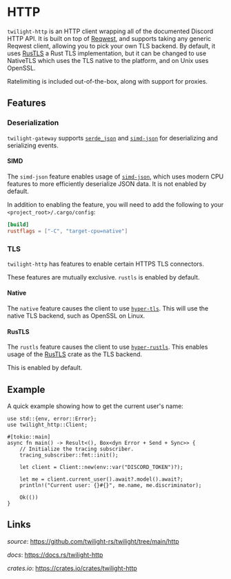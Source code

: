 # HTTP

`twilight-http` is an HTTP client wrapping all of the documented Discord HTTP API.
It is built on top of [Reqwest], and supports taking any generic Reqwest client,
allowing you to pick your own TLS backend. By default, it uses [RusTLS] a Rust TLS implementation,
but it can be changed to use NativeTLS which uses the TLS native to the platform, and on Unix uses OpenSSL.

Ratelimiting is included out-of-the-box, along with support for proxies.

## Features

### Deserialization

`twilight-gateway` supports [`serde_json`] and [`simd-json`] for deserializing
and serializing events.

#### SIMD

The `simd-json` feature enables usage of [`simd-json`], which uses modern CPU
features to more efficiently deserialize JSON data. It is not enabled by
default.

In addition to enabling the feature, you will need to add the following to your
`<project_root>/.cargo/config`:

```toml
[build]
rustflags = ["-C", "target-cpu=native"]
```

### TLS

`twilight-http` has features to enable certain HTTPS TLS connectors.

These features are mutually exclusive. `rustls` is enabled by default.

#### Native

The `native` feature causes the client to use [`hyper-tls`]. This will use the
native TLS backend, such as OpenSSL on Linux.

#### RusTLS

The `rustls` feature causes the client to use [`hyper-rustls`]. This enables
usage of the [RusTLS] crate as the TLS backend.

This is enabled by default.

## Example

A quick example showing how to get the current user's name:

```rust,no_run
use std::{env, error::Error};
use twilight_http::Client;

#[tokio::main]
async fn main() -> Result<(), Box<dyn Error + Send + Sync>> {
    // Initialize the tracing subscriber.
    tracing_subscriber::fmt::init();

    let client = Client::new(env::var("DISCORD_TOKEN")?);

    let me = client.current_user().await?.model().await?;
    println!("Current user: {}#{}", me.name, me.discriminator);

    Ok(())
}
```

## Links

*source*: <https://github.com/twilight-rs/twilight/tree/main/http>

*docs*: <https://docs.rs/twilight-http>

*crates.io*: <https://crates.io/crates/twilight-http>

[Reqwest]: https://github.com/seanmonstar/reqwest
[RusTLS]: https://github.com/ctz/rustls
[`hyper-rustls`]: https://crates.io/crates/hyper-rustls
[`hyper-tls`]: https://crates.io/crates/hyper-tls
[`serde_json`]: https://crates.io/crates/serde_json
[`simd-json`]: https://crates.io/crates/simd-json

